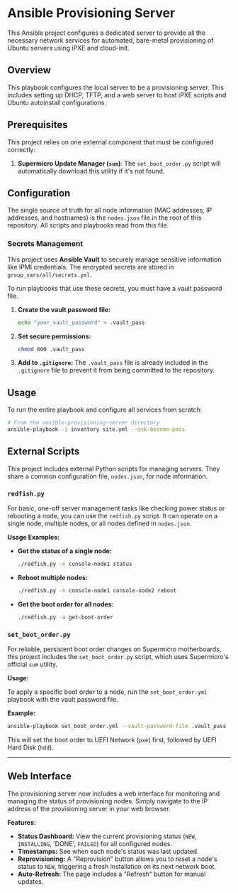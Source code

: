 # Ansible Provisioning Server

This Ansible project configures a dedicated server to provide all the necessary network services for automated, bare-metal provisioning of Ubuntu servers using iPXE and cloud-init.

## Overview

This playbook configures the local server to be a provisioning server. This includes setting up DHCP, TFTP, and a web server to host iPXE scripts and Ubuntu autoinstall configurations.

## Prerequisites

This project relies on one external component that must be configured correctly:

1.  **Supermicro Update Manager (`sum`)**: The `set_boot_order.py` script will automatically download this utility if it's not found.

## Configuration

The single source of truth for all node information (MAC addresses, IP addresses, and hostnames) is the `nodes.json` file in the root of this repository. All scripts and playbooks read from this file.

### Secrets Management

This project uses **Ansible Vault** to securely manage sensitive information like IPMI credentials. The encrypted secrets are stored in `group_vars/all/secrets.yml`.

To run playbooks that use these secrets, you must have a vault password file.

1.  **Create the vault password file:**
    ```bash
    echo "your_vault_password" > .vault_pass
    ```

2.  **Set secure permissions:**
    ```bash
    chmod 600 .vault_pass
    ```

3.  **Add to `.gitignore`:** The `.vault_pass` file is already included in the `.gitignore` file to prevent it from being committed to the repository.

## Usage

To run the entire playbook and configure all services from scratch:
```bash
# From the ansible-provisioning-server directory
ansible-playbook -i inventory site.yml --ask-become-pass
```

## External Scripts

This project includes external Python scripts for managing servers. They share a common configuration file, `nodes.json`, for node information.

### `redfish.py`

For basic, one-off server management tasks like checking power status or rebooting a node, you can use the `redfish.py` script. It can operate on a single node, multiple nodes, or all nodes defined in `nodes.json`.

**Usage Examples:**

*   **Get the status of a single node:**
    ```bash
    ./redfish.py -n console-node1 status
    ```

*   **Reboot multiple nodes:**
    ```bash
    ./redfish.py -n console-node1 console-node2 reboot
    ```

*   **Get the boot order for all nodes:**
    ```bash
    ./redfish.py -a get-boot-order
    ```

### `set_boot_order.py`

For reliable, persistent boot order changes on Supermicro motherboards, this project includes the `set_boot_order.py` script, which uses Supermicro's official `sum` utility.

**Usage:**

To apply a specific boot order to a node, run the `set_boot_order.yml` playbook with the vault password file.

**Example:**
```bash
ansible-playbook set_boot_order.yml --vault-password-file .vault_pass
```
This will set the boot order to UEFI Network (`pxe`) first, followed by UEFI Hard Disk (`hdd`).

---

## Web Interface

The provisioning server now includes a web interface for monitoring and managing the status of provisioning nodes. Simply navigate to the IP address of the provisioning server in your web browser.

**Features:**
- **Status Dashboard:** View the current provisioning status (`NEW`, `INSTALLING`, 'DONE', `FAILED`) for all configured nodes.
- **Timestamps:** See when each node's status was last updated.
- **Reprovisioning:** A "Reprovision" button allows you to reset a node's status to `NEW`, triggering a fresh installation on its next network boot.
- **Auto-Refresh:** The page includes a "Refresh" button for manual updates.
